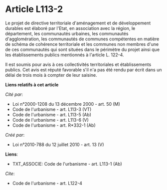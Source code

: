 # Article L113-2

Le projet de directive territoriale d'aménagement et de développement durables est élaboré par l'Etat, en association avec la
région, le département, les communautés urbaines, les communautés d'agglomération, les communautés de communes compétentes en
matière de schéma de cohérence territoriale et les communes non membres d'une de ces communautés qui sont situées dans le
périmètre du projet ainsi que les établissements publics mentionnés à l'article L. 122-4. 

Il est soumis pour avis à ces collectivités territoriales et établissements publics. Cet avis est réputé favorable s'il n'a
pas été rendu par écrit dans un délai de trois mois à compter de leur saisine.

**Liens relatifs à cet article**

_Cité par_:

  - Loi n°2000-1208 du 13 décembre 2000 - art. 50 (M)
  - Code de l'urbanisme - art. L113-3 (VT)
  - Code de l'urbanisme - art. L113-5 (Ab)
  - Code de l'urbanisme - art. L113-6 (V)
  - Code de l'urbanisme - art. R*332-1 (Ab)

_Créé par_:

  - Loi n°2010-788 du 12 juillet 2010 - art. 13 (V)

**Liens**:

  - TXT_ASSOCIE: Code de l'urbanisme - art. L113-1 (Ab)

_Cite_:

  - Code de l'urbanisme - art. L122-4
